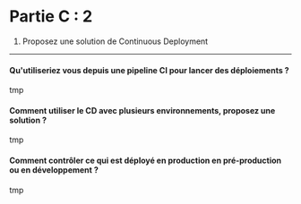 Partie C : 2
===================

1. Proposez une solution de Continuous Deployment
-------------

#### <i class="icon-file"></i> Qu'utiliseriez vous depuis une pipeline CI pour lancer des déploiements ?

tmp

#### <i class="icon-file"></i> Comment utiliser le CD avec plusieurs environnements, proposez une solution ?

tmp

#### <i class="icon-file"></i> Comment contrôler ce qui est déployé en production en pré-production ou en développement ?

tmp
